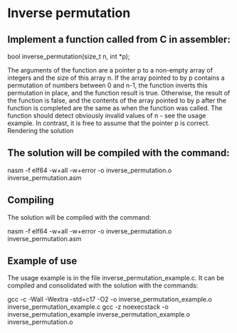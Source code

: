 # Inverse permutation

## Implement a function called from C in assembler:

bool inverse_permutation(size_t n, int *p);

The arguments of the function are a pointer p to a non-empty array of integers and the size of this array n. If the array pointed to by p contains a permutation of numbers between 0 and n-1, the function inverts this permutation in place, and the function result is true. Otherwise, the result of the function is false, and the contents of the array pointed to by p after the function is completed are the same as when the function was called. The function should detect obviously invalid values of n - see the usage example. In contrast, it is free to assume that the pointer p is correct.
Rendering the solution

## The solution will be compiled with the command:

nasm -f elf64 -w+all -w+error -o inverse_permutation.o inverse_permutation.asm

## Compiling

The solution will be compiled with the command:

nasm -f elf64 -w+all -w+error -o inverse_permutation.o inverse_permutation.asm

## Example of use

The usage example is in the file inverse_permutation_example.c. It can be compiled and consolidated with the solution with the commands:

gcc -c -Wall -Wextra -std=c17 -O2 -o inverse_permutation_example.o inverse_permutation_example.c
gcc -z noexecstack -o inverse_permutation_example inverse_permutation_example.o inverse_permutation.o
